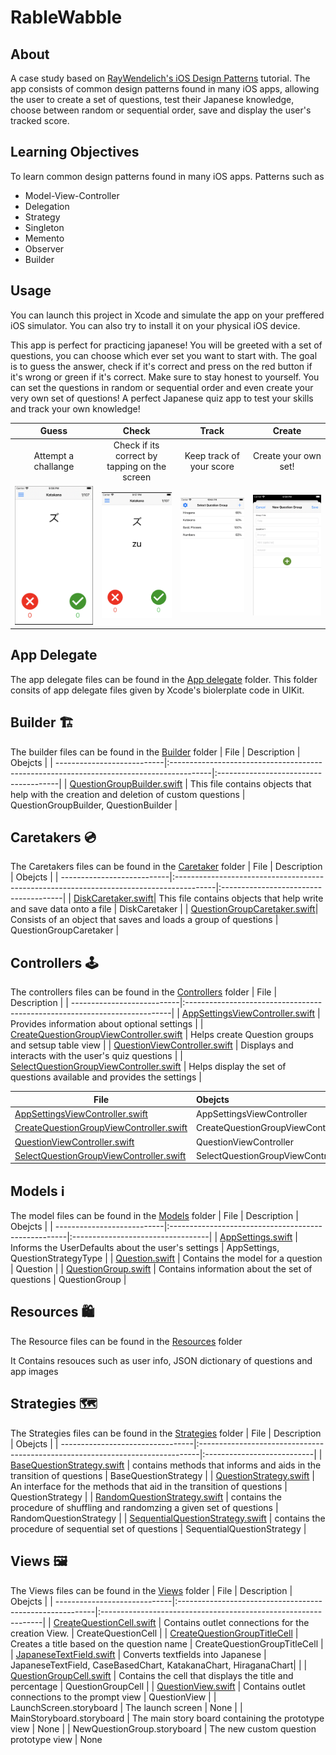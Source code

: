 # RableWabble

## About
A case study based on [RayWendelich's iOS Design Patterns](https://www.raywenderlich.com/books/design-patterns-by-tutorials/v3.0) tutorial. 
The app consists of common design patterns found in many iOS apps, allowing the user to create  a set of questions, test their Japanese knowledge, choose between random or sequential order, save and display the user's tracked score.

## Learning Objectives
To learn common design patterns found in many iOS apps. Patterns such as
* Model-View-Controller
* Delegation
* Strategy
* Singleton
* Memento
* Observer
* Builder

## Usage
You can launch this project in Xcode and simulate the app on your preffered iOS simulator. You can also try to install it on your physical iOS device.

This app is perfect for practicing japanese! You will be greeted with a set of questions, you can choose which ever set you want to start with.
The goal is to guess the answer, check if it's correct and press on the red button if it's wrong or green if it's correct. Make sure to stay honest to yourself. You can set the questions in random or sequential order and even create your very own set of questions! A perfect Japanese quiz app to test your skills and track your own knowledge!

| Guess                           |  Check                                         | Track                                | Create                               |
:--------------------------------:|:----------------------------------------------:|:------------------------------------:|:------------------------------------:|
| Attempt a challange             |  Check if its correct by tapping on the screen |  Keep track of your score            | Create your own set!                 |
|![Guess](Images/Guess.png)       |  ![Check](Images/Check.png)                    | ![Track](Images/Track.png)           | ![Track](Images/CreateNewSet.png)    |



## App Delegate
The app delegate files can be found in the [App delegate](https://github.com/GeorgeSolorio/RableWabble/tree/master/RableWabble/AppDelegate) folder.
This folder consits of app delegate files given by Xcode's biolerplate code in UIKit. 

## Builder 🏗
The builder files can be found in the [Builder](https://github.com/GeorgeSolorio/RableWabble/tree/master/RableWabble/Builders) folder
| File                       | Description                                                                             | Obejcts                               |
| ---------------------------|:----------------------------------------------------------------------------------------|:--------------------------------------|
| [QuestionGroupBuilder.swift](https://github.com/GeorgeSolorio/RableWabble/blob/master/RableWabble/Builders/QuestionGroupBuilder.swift) | This file contains objects that help with the creation and deletion of custom questions | QuestionGroupBuilder, QuestionBuilder |

## Caretakers 💿
The Caretakers files can be found in the [Caretaker](https://github.com/GeorgeSolorio/RableWabble/tree/master/RableWabble/Caretakers) folder
| File                       | Description                                                                             | Obejcts                               |
| ---------------------------|:----------------------------------------------------------------------------------------|:--------------------------------------|
| [DiskCaretaker.swift](https://github.com/GeorgeSolorio/RableWabble/blob/master/RableWabble/Caretakers/DiskCaretaker.swift)| This file contains objects that help write and save data onto a file | DiskCaretaker |
| [QuestionGroupCaretaker.swift](https://github.com/GeorgeSolorio/RableWabble/blob/master/RableWabble/Caretakers/QuestionGroupCaretaker.swift)| Consists of an object that saves and loads a group of questions | QuestionGroupCaretaker | 

## Controllers 🕹
The controllers files can be found in the [Controllers](https://github.com/GeorgeSolorio/RableWabble/tree/master/RableWabble/Controllers) folder
| File                       | Description                                                               |
| ---------------------------|:--------------------------------------------------------------------------|
| [AppSettingsViewController.swift](https://github.com/GeorgeSolorio/RableWabble/blob/master/RableWabble/Controllers/AppSettingsViewController.swift) | Provides information about optional settings |
| [CreateQuestionGroupViewController.swift](https://github.com/GeorgeSolorio/RableWabble/blob/master/RableWabble/Controllers/CreateQuestionGroupViewController.swift) | Helps create Question groups and setsup table view | 
| [QuestionViewController.swift](https://github.com/GeorgeSolorio/RableWabble/blob/master/RableWabble/Controllers/QuestionViewController.swift) | Displays and interacts with the user's quiz questions | 
| [SelectQuestionGroupViewController.swift](https://github.com/GeorgeSolorio/RableWabble/blob/master/RableWabble/Controllers/SelectQuestionGroupViewController.swift) | Helps display the set of questions available and provides the settings |

| File                                    | Obejcts                           | Protocol                                  |
| ----------------------------------------|:----------------------------------|:------------------------------------------|
| [AppSettingsViewController.swift](https://github.com/GeorgeSolorio/RableWabble/blob/master/RableWabble/Controllers/AppSettingsViewController.swift)         | AppSettingsViewController         | None                                      |
| [CreateQuestionGroupViewController.swift](https://github.com/GeorgeSolorio/RableWabble/blob/master/RableWabble/Controllers/CreateQuestionGroupViewController.swift) | CreateQuestionGroupViewController | CreateQuestionGroupViewControllerDelegate |
| [QuestionViewController.swift](https://github.com/GeorgeSolorio/RableWabble/blob/master/RableWabble/Controllers/QuestionViewController.swift) | QuestionViewController            | QuestionViewControllerDelegate            |
| [SelectQuestionGroupViewController.swift](https://github.com/GeorgeSolorio/RableWabble/blob/master/RableWabble/Controllers/SelectQuestionGroupViewController.swift) | SelectQuestionGroupViewController | None                                      |

## Models ℹ️
The model files can be found in the [Models](https://github.com/GeorgeSolorio/RableWabble/tree/master/RableWabble/Models) folder
| File                       | Description                                         | Obejcts                           |
| ---------------------------|:----------------------------------------------------|:----------------------------------|
| [AppSettings.swift](https://github.com/GeorgeSolorio/RableWabble/blob/master/RableWabble/Models/AppSettings.swift) |  Informs the UserDefaults about the user's settings | AppSettings, QuestionStrategyType |
| [Question.swift](https://github.com/GeorgeSolorio/RableWabble/blob/master/RableWabble/Models/Question.swift) |  Contains the model for a question                  | Question                          |
| [QuestionGroup.swift](https://github.com/GeorgeSolorio/RableWabble/blob/master/RableWabble/Models/QuestionGroup.swift) |  Contains information about the set of questions  | QuestionGroup  |

## Resources 🛍
The Resource files can be found in the [Resources](https://github.com/GeorgeSolorio/RableWabble/tree/master/RableWabble/Resources) folder

It Contains resouces such as user info, JSON dictionary of questions and app images

## Strategies 🗺
The Strategies files can be found in the [Strategies](https://github.com/GeorgeSolorio/RableWabble/tree/master/RableWabble/Strategies) folder
| File                             | Description                                                                   | Obejcts                    |
| ---------------------------------|:------------------------------------------------------------------------------|:---------------------------|
| [BaseQuestionStrategy.swift](https://github.com/GeorgeSolorio/RableWabble/blob/master/RableWabble/Strategies/BaseQuestionStrategy.swift)       | contains methods that informs and aids in the transition of questions         | BaseQuestionStrategy       |
| [QuestionStrategy.swift](https://github.com/GeorgeSolorio/RableWabble/blob/master/RableWabble/Strategies/QuestionStrategy.swift) | An interface for the methods that aid in the transition of questions | QuestionStrategy           |
| [RandomQuestionStrategy.swift](https://github.com/GeorgeSolorio/RableWabble/blob/master/RableWabble/Strategies/RandomQuestionStrategy.swift) | contains the procedure of shuffling and randomzing a given set of questions   | RandomQuestionStrategy     |
| [SequentialQuestionStrategy.swift](https://github.com/GeorgeSolorio/RableWabble/blob/master/RableWabble/Strategies/SequentialQuestionStrategy.swift) | contains the procedure of sequential set of questions                         | SequentialQuestionStrategy |

## Views 🖼
The Views files can be found in the [Views](https://github.com/GeorgeSolorio/RableWabble/tree/master/RableWabble/Views) folder
| File                         | Description                                              | Obejcts                                                        |
| -----------------------------|:---------------------------------------------------------|:---------------------------------------------------------------|
| [CreateQuestionCell.swift](https://github.com/GeorgeSolorio/RableWabble/blob/master/RableWabble/Views/CreateQuestionCell.swift)     | Contains outlet connections for the creation View.       | CreateQuestionCell                                             |
| [CreateQuestionGroupTitleCell](https://github.com/GeorgeSolorio/RableWabble/blob/master/RableWabble/Views/CreateQuestionGroupTitleCell.swift) | Creates a title based on the question name               | CreateQuestionGroupTitleCell                                   |
| [JapaneseTextField.swift](https://github.com/GeorgeSolorio/RableWabble/blob/master/RableWabble/Views/JapaneseTextField.swift) | Converts textfields into Japanese                        | JapaneseTextField, CaseBasedChart, KatakanaChart, HiraganaChart|                                                        |
| [QuestionGroupCell.swift](https://github.com/GeorgeSolorio/RableWabble/blob/master/RableWabble/Views/QuestionGroupCell.swift) | Contains the cell that displays the title and percentage | QuestionGroupCell                                              |
| [QuestionView.swift](https://github.com/GeorgeSolorio/RableWabble/blob/master/RableWabble/Views/QuestionView.swift)   | Contains outlet connections to the prompt view  | QuestionView |
| LaunchScreen.storyboard | The launch screen                                        | None                                                           |
| MainStoryboard.storyboard    | The main story board containing the prototype view       | None                                                           |
| NewQuestionGroup.storyboard  | The new custom question prototype view                   | None   
 
